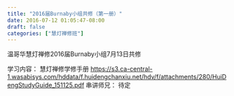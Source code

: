 ```yaml
---
title: "2016届Burnaby小组共修（第一册）"
date: 2016-07-12 01:05:47-08:00
draft: false
categories: ["慧灯禅修班"]
---
```

温哥华慧灯禅修2016届Burnaby小组7月13日共修​

学习内容： 慧灯禅修学修手册 https://s3.ca-central-1.wasabisys.com/hddata/f.huidengchanxiu.net/hdv/f/attachments/280/HuiDengStudyGuide_151125.pdf
串讲师兄： 待定
